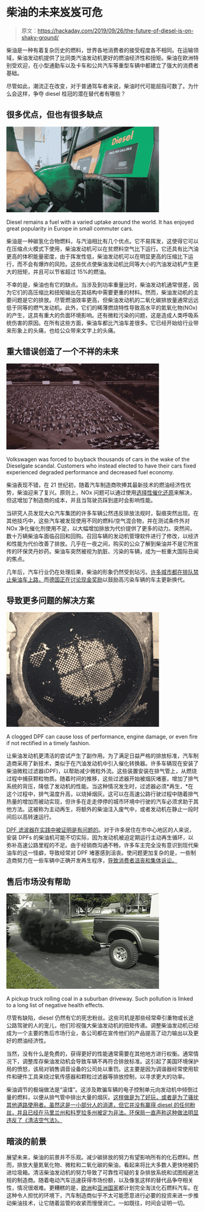 # 柴油的未来岌岌可危

> 原文：<https://hackaday.com/2019/09/26/the-future-of-diesel-is-on-shaky-ground/>

柴油是一种有着复杂历史的燃料，世界各地消费者的接受程度各不相同。在运输领域，柴油发动机提供了比同类汽油发动机更好的燃油经济性和扭矩。柴油在欧洲特别受欢迎，在小型通勤车以及卡车和公共汽车等重型车辆中都建立了强大的消费者基础。

尽管如此，潮流正在改变，对于普通驾车者来说，柴油时代可能屈指可数了。为什么会这样，争夺 diesel 桂冠的潜在替代者有哪些？

## 很多优点，但也有很多缺点

![](img/b1c1f8fe589dd46cbeb07f6183fc33f1.png)

Diesel remains a fuel with a varied uptake around the world. It has enjoyed great popularity in Europe in small commuter cars.

柴油是一种碳氢化合物燃料，与汽油相比有几个优点。它不易挥发，这使得它可以在压缩点火模式下使用，柴油发动机可以在贫燃料空气比下运行。它还具有比汽油更高的体积能量密度，由于挥发性低，柴油发动机可以在明显更高的压缩比下运行，而不会有爆炸的风险。这些优点使柴油发动机比同等大小的汽油发动机产生更大的扭矩，并且可以节省超过 15%的燃油。

不幸的是，柴油也有它的缺点。当涉及到功率重量比时，柴油发动机通常很差，因为它们的高压缩比和扭矩输出在其结构中需要更重的材料。然而，柴油发动机的主要问题是它的排放。尽管燃油效率更高，但柴油发动机的二氧化碳排放量通常远远低于同等的燃气发动机。此外，它们的稀薄燃烧特性导致高水平的氮氧化物(NOx)的产生，这具有重大的负面环境影响。还有微粒污染的问题，这是造成人类呼吸系统伤害的原因。在所有这些方面，柴油车都比汽油车差很多。它已经开始给行业带来形象上的头痛，也给公众带来文字上的头痛。

## 重大错误创造了一个不祥的未来

![](img/7a6ae7cef77afc15ae02105c3fbde6fb.png)

Volkswagen was forced to buyback thousands of cars in the wake of the Dieselgate scandal. Customers who instead elected to have their cars fixed experienced degraded performance and decreased fuel economy.

柴油表现不错，在 21 世纪初，随着汽车制造商吹捧其最新技术的燃油经济性优势，柴油迎来了复兴。原则上，NOx 问题可以通过使用[选择性催化还原](https://www.thoughtco.com/adblue-and-clean-diesels-85601)来解决，但这增加了制造商的成本，并且当驾驶员踩到底时会影响性能。

当研究人员发现大众汽车集团的许多车辆公然违反排放法规时，裂痕突然出现。在其他技巧中，这些汽车被发现使用不同的燃料/空气混合物，并在测试条件外对 NOx 净化催化剂使用不足，以大幅增加排放为代价提供了更多的动力。突然间，数十万辆柴油车面临召回和回购。召回车辆的发动机管理软件进行了修改，以经济和性能为代价改善了排放。几乎在一夜之间，购买的公众了解到柴油并不是它所宣传的环保灵丹妙药。柴油车突然被视为肮脏、污染的车辆，成为一桩重大国际丑闻的焦点。

几年后，汽车行业仍在处理后果，柴油的形象仍然受到玷污。[许多城市都在排队禁止柴油车上路，](https://www.businessinsider.com.au/cities-going-car-free-ban-2018-12?r=US&IR=T)而[德国正在讨论现金奖励](https://www.reuters.com/article/us-germany-emissions-factbox/factbox-german-cities-ban-older-diesel-cars-idUSKCN1NK28L)以鼓励高污染车辆的车主更新换代。

## 导致更多问题的解决方案

![](img/3117d539425a16601c278ee5935751cf.png)

A clogged DPF can cause loss of performance, engine damage, or even fire if not rectified in a timely fashion.

让柴油发动机更清洁的尝试产生了副作用。为了满足日益严格的排放标准，汽车制造商采用了新技术，类似于在汽油发动机中引入催化转换器。许多车辆现在安装了柴油微粒过滤器(DPF)，以帮助减少微粒外流。这些装置安装在排气管上，从燃烧过程中捕获颗粒物质。随着时间的推移，这些过滤器开始被烟灰堵塞，增加了排气系统的背压，降低了发动机的性能。当这种情况发生时，过滤器必须*再生，*在这个过程中，排气温度升高，以烧掉烟灰。这可以在高速公路行驶过程中随着排气热量的增加而被动实现，但许多在走走停停的城市环境中行驶的汽车必须求助于其他方法。这被称为主动再生，将额外的柴油注入废气中，或者发动机在静止一段时间后以高转速运行。

[DPF 滤波器在实践中被证明是有问题的](https://procarreviews.com/dpf-problems/)。对于许多居住在市中心地区的人来说，安装 DPFs 的柴油机可能不切实际，因为发动机被迫定期运行主动再生循环，以弥补高速公路里程的不足。由于经销商沟通不畅，许多车主完全没有意识到现代柴油车的这一怪癖，导致经常对 DPF 堵塞感到沮丧。使问题更加复杂的是，一些制造商努力在一些车辆中正确开发再生程序，[导致消费者沮丧和集体诉讼。](https://www.abc.net.au/news/2019-08-01/toyota-faces-class-action-over-hilux-prado-filter-issues/10821680#targetText=Company%20offers%20customer%20service%20campaign%20rather%20than%20recall&targetText=%22Toyota%20dealers%20will%20reprogram%20the,the%20DPF%20will%20be%20replaced.)

## 售后市场没有帮助

![](img/ace98d4ddcc42d001065083af1f7406b.png)

A pickup truck rolling coal in a suburban driveway. Such pollution is linked to a long list of negative health effects.

尽管有缺陷，diesel 仍然有它的死忠粉丝。这些司机是那些经常牵引重物或长途公路驾驶的人的宠儿，他们珍视强大柴油发动机的扭矩传递。调整柴油发动机已经成为一个主要的售后市场行业，各公司都在宣传他们的产品提高了动力输出以及更好的燃油经济性。

当然，没有什么是免费的，获得更好的性能通常需要在其他地方进行权衡。通常情况下，调整库存柴油发动机会导致车辆不再符合排放标准。这引起了美国环境保护局的愤怒，该局对销售调音设备的公司处以重罚。这主要是因为调谐器经常使用软件和硬件工具来绕过氧传感器和颗粒过滤器等排放控制，以寻求更大的功率。

柴油调节的极端做法是“滚煤”。这涉及欺骗车辆的电子控制单元向发动机中倾倒过量的燃料，以便从排气管中排出大量的烟灰。[这样做是为了好玩，或者是为了骚扰其他道路使用者。虽然这是一小部分人的消遣，但它并没有赢得 diesel 的任何粉丝，并且已经在马里兰州](https://www.nytimes.com/2016/09/05/business/energy-environment/rolling-coal-in-diesel-trucks-to-rebel-and-provoke.html)[和科罗拉多州被定为非法。环保局一直声称这种做法明显违反了《清洁空气法》。](https://jalopnik.com/colorado-just-explicitly-banned-rolling-coal-after-an-i-1794900970)

## 暗淡的前景

展望未来，柴油的前景并不乐观。减少碳排放的努力有望影响所有的化石燃料。然而，排放大量氮氧化物、微粒和二氧化碳的柴油，看起来将比大多数人更快地被扔进垃圾箱。清洁柴油发动机的努力导致了可靠性可疑的复杂排放系统和试图规避法规的制造商。随着电动汽车迅速获得市场份额，以及像氢这样的替代品争夺相关性，情况很艰难。更糟糕的是，[欧洲](https://www.roadtraffic-technology.com/features/european-countries-banning-fossil-fuel-cars/)和[亚洲国家](https://www.roadtraffic-technology.com/features/asian-countries-banning-fossil-fuel-cars/)都计划完全淘汰化石燃料汽车。在这种令人担忧的环境下，汽车制造商似乎不太可能愿意进行必要的投资来进一步推动柴油技术，让它随着监管的收紧而慢慢消亡。一如既往，时间会证明一切。
